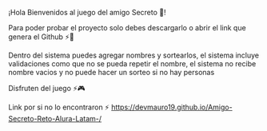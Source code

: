 ¡Hola Bienvenidos al juego del amigo Secreto 🤫!

Para poder probar el proyecto solo debes descargarlo o abrir el link que genera el Github ⚡👾

Dentro del sistema puedes agregar nombres y sortearlos, el sistema incluye validaciones como que no se pueda repetir el nombre, el sistema no recibe nombre vacios y no puede hacer un sorteo si no hay personas

Disfruten del juego ⚡🎮

Link por si no lo encontraron ⚡
https://devmauro19.github.io/Amigo-Secreto-Reto-Alura-Latam-/
